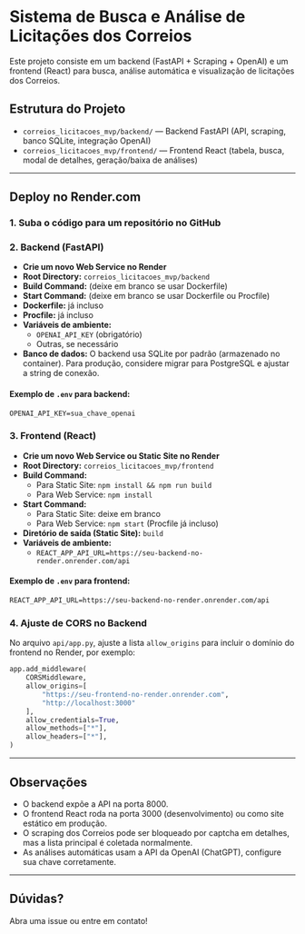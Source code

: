 # Sistema de Busca e Análise de Licitações dos Correios

Este projeto consiste em um backend (FastAPI + Scraping + OpenAI) e um frontend (React) para busca, análise automática e visualização de licitações dos Correios.

## Estrutura do Projeto

- `correios_licitacoes_mvp/backend/` — Backend FastAPI (API, scraping, banco SQLite, integração OpenAI)
- `correios_licitacoes_mvp/frontend/` — Frontend React (tabela, busca, modal de detalhes, geração/baixa de análises)

---

## Deploy no Render.com

### 1. Suba o código para um repositório no GitHub

### 2. Backend (FastAPI)

- **Crie um novo Web Service no Render**
- **Root Directory:** `correios_licitacoes_mvp/backend`
- **Build Command:** (deixe em branco se usar Dockerfile)
- **Start Command:** (deixe em branco se usar Dockerfile ou Procfile)
- **Dockerfile:** já incluso
- **Procfile:** já incluso
- **Variáveis de ambiente:**
  - `OPENAI_API_KEY` (obrigatório)
  - Outras, se necessário
- **Banco de dados:** O backend usa SQLite por padrão (armazenado no container). Para produção, considere migrar para PostgreSQL e ajustar a string de conexão.

#### Exemplo de `.env` para backend:
```
OPENAI_API_KEY=sua_chave_openai
```

### 3. Frontend (React)

- **Crie um novo Web Service ou Static Site no Render**
- **Root Directory:** `correios_licitacoes_mvp/frontend`
- **Build Command:**
  - Para Static Site: `npm install && npm run build`
  - Para Web Service: `npm install`
- **Start Command:**
  - Para Static Site: deixe em branco
  - Para Web Service: `npm start` (Procfile já incluso)
- **Diretório de saída (Static Site):** `build`
- **Variáveis de ambiente:**
  - `REACT_APP_API_URL=https://seu-backend-no-render.onrender.com/api`

#### Exemplo de `.env` para frontend:
```
REACT_APP_API_URL=https://seu-backend-no-render.onrender.com/api
```

### 4. Ajuste de CORS no Backend

No arquivo `api/app.py`, ajuste a lista `allow_origins` para incluir o domínio do frontend no Render, por exemplo:
```python
app.add_middleware(
    CORSMiddleware,
    allow_origins=[
        "https://seu-frontend-no-render.onrender.com",
        "http://localhost:3000"
    ],
    allow_credentials=True,
    allow_methods=["*"],
    allow_headers=["*"],
)
```

---

## Observações
- O backend expõe a API na porta 8000.
- O frontend React roda na porta 3000 (desenvolvimento) ou como site estático em produção.
- O scraping dos Correios pode ser bloqueado por captcha em detalhes, mas a lista principal é coletada normalmente.
- As análises automáticas usam a API da OpenAI (ChatGPT), configure sua chave corretamente.

---

## Dúvidas?
Abra uma issue ou entre em contato! 